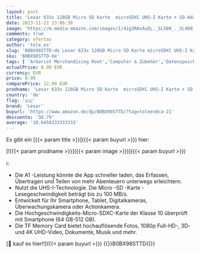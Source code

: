 ```yaml
---
layout: post
title: 'Lexar 633x 128GB Micro SD Karte  microSDXC UHS-I Karte + SD-Adapter  Bis zu 100 MB/s Lesen  Speicherkarte mit A1  C10  U3  V30  für Handy/Tablet/Überwachungskamera  LMS0633128G-BNAAA '
date: 2023-11-22 13:06:38
image: 'https://m.media-amazon.com/images/I/41g3RAvAuEL._SL500_._SL400_.jpg'
comments: true
category: ofertas
author: 'tole.es'
slug: 'B0BX98STTD-de Lexar 633x 128GB Micro SD Karte microSDXC UHS-I Karte +...'
sku: 'B0BX98STTD-de'
tags: [ 'Arborist Merchandising Root','Computer & Zubehör','Datenspeicher','Externe Datenspeicher','Micro SD Speicherkarten','Self Service','Special Features Stores','Speicherkarten','Speicherkarten & USB-Sticks','a4cbee59-f823-40fe-831a-7de64f655f6f_0','a4cbee59-f823-40fe-831a-7de64f655f6f_9901','lexar','🇩🇪', ]
actualPrice: 8.99 EUR
currency: EUR
price: 8.99
comparePrice: 12.99 EUR
prodname: 'Lexar 633x 128GB Micro SD Karte  microSDXC UHS-I Karte + SD-Adapter  Bis zu 100 MB/s Lesen  Speicherkarte mit A1  C10  U3  V30  für Handy/Tablet/Überwachungskamera  LMS0633128G-BNAAA '
country: 'de'
flag: '🇩🇪'
brand: 'Lexar'
buyurl: 'https://www.amazon.de/dp/B0BX98STTD/?tag=tolees0ca-21'
descuento: '30.79'
average: '10.6458333333333'
---
```


Es gibt ein [{{< param title >}}]({{< param buyurl >}}) hier:

[![{{< param prodname >}}]({{< param image >}})]({{< param buyurl >}})

ℹ️:

- Die A1 -Leistung könnte die App schneller laden, das Erfassen, Übertragen und Teilen von mehr Abenteuern unterwegs erleichtern.
- Nutzt die UHS-I-Technologie. Die Micro -SD -Karte -Lesegeschwindigkeit beträgt bis zu 100 MB/s.
- Entwickelt für Ihr Smartphone, Tablet, Digitalkameras, Überwachungskamera oder Actionkamera.
- Die Hochgeschwindigkeits-Micro-SDXC-Karte der Klasse 10 überprüft mit Smartphone (64 GB-512 GB).
- Die TF Memory Card bietet hochauflösende Fotos, 1080p Full-HD-, 3D- und 4K UHD-Video, Dokumente, Musik und mehr.

[🛒 kauf es hier!!]({{< param buyurl >}})
{{<world>}}B0BX98STTD{{</world>}}
